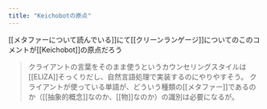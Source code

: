 ```yaml
---
title: "Keichobotの原点"
---
```


[[メタファーについて読んでいる]]にて[[クリーンランゲージ]]についてのこのコメントが[[Keichobot]]の原点だろう
> クライアントの言葉をそのまま使うというカウンセリングスタイルは[[ELIZA]]そっくりだし、自然言語処理で実装するのにやりやすそう。
> クライアントが使っている単語が、どういう種類の[[メタファー]]であるのか（[[抽象的概念]]なのか、[[物]]なのか）の識別は必要になるが。